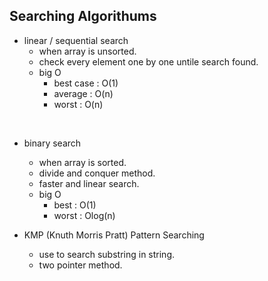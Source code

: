 ## Searching Algorithums

- linear / sequential search
  - when array is unsorted.
  - check every element one by one untile search found.
  - big O
    - best case : O(1)
    - average : O(n)
    - worst : O(n)

<br>

- binary search

  - when array is sorted.
  - divide and conquer method.
  - faster and linear search.
  - big O
    - best : O(1)
    - worst : Olog(n)

- KMP (Knuth Morris Pratt) Pattern Searching
  - use to search substring in string.
  - two pointer method.
